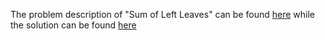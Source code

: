 The problem description of "Sum of Left Leaves" can be found [here](https://leetcode.com/problems/sum-of-left-leaves/description/) while the solution can be found [here](https://github.com/aurimas13/Solutions-To-Problems/blob/main/LeetCode/Java%20Solutions/Sum%20of%20Left%20Leaves/sum.java)